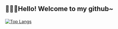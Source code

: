 ## <p text-align:center >🚀🚀🚀Hello! Welcome to my github~</p>


[![Top Langs](https://github-readme-stats.vercel.app/api/top-langs/?username=iaqn&layout=compact)](https://github.com/anuraghazra/github-readme-stats)